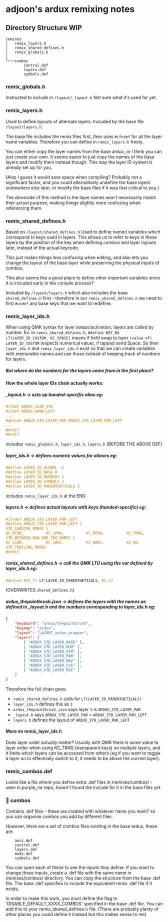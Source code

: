 # adjoon's ardux remixing notes

## Directory Structure WIP
```
remixes
│   remix_layers.h
│   remix_shared_defines.h
│   remix_globals.h
|
└───combos
        control.def
        layers.def
        symbols.def
```
### remix_globals.h
Instructed to include in `/layout/_layout.h`
Not sure what it's used for yet.

### remix_layers.h
Used to define layouts of alternate layers. Included by the base file `/layout/layers.h`.

The base file includes the remix files first, then uses `#ifndef` for all the layer name variables. Therefore you can define in `remix_layers.h` freely.

You can either copy the layer names from the base ardux, or I think you can just create your own. It seems easier to just copy the names of the base layers and modify them instead though. This way the layer ID system is already set up for you. 

(Also I guess it would save space when compiling? Probably not a significant factor, and you could alternatively undefine the base layers somewhere else later, or modify the base files if it was that critical to you.)

The downside of this method is the layer names won't necessarily match their actual purpose, making things slightly more confusing when referencing them.

### remix_shared_defines.h
Based on `/layout/shared_defines.h`
Used to define named variables which correspond to keys used in layers. This allows us to refer to keys in these layers by the position of the key when defining combos and layer layouts later, instead of the actual keycode.

This just makes things less confusing when editing, and also lets you change the layout of the base layer while preserving the physical inputs of combos.

This also seems like a good place to define other important variables since it is included early in the compile process?

Included by `/layout/layers.h` which also includes the base `shared_defines.h` first - therefore in our `remix_shared_defines.h` we need to first `#undef` any base keys that we want to redefine.

### remix_layer_ids.h
When using QMK syntax for layer swaps/activation, layers are called by number.
Ex: in `remix_shared_defines.h`, `#define KEY_B4 LT(LAYER_ID_CUSTOM, KC_SPACE)` means if held swap to layer  `(value of) LAYER_ID_CUSTOM` (expects numerical value), if tapped send Space.
So then `layer_ids.h` and `remix_layer_ids.h` exist so that we can create variables with memorable names and use those instead of keeping track of numbers for layers. 

##### But where do the numbers for the layers come from in the first place?

#### How the whole layer IDs chain actually works:

##### _layout.h -> sets up handed-specific alias eg:
```c
#ifdef ARDUX_SIZE_STD
#ifdef ARDUX_HAND_LEFT
...
#define ARDUX_STD_LAYER_PAR ARDUX_STD_LAYER_PAR_LEFT
...
#endif
#endif
```
includes `remix_globals.h`, `layer_ids.h`, `layers.h` (BEFORE THE ABOVE DEF)

##### layer_ids.h -> defines numeric values for aliases eg:
```c
#define LAYER_ID_GLOBAL -1
#define LAYER_ID_BASE 0
#define LAYER_ID_NUMBERS 1
#define LAYER_ID_SYMBOLS 2
#define LAYER_ID_PARENTHETICALS 3
```
includes `remix_layer_ids.h` at the END

##### layers.h -> defines actual layouts with keys (handed-specific) eg: 
```c
#ifndef ARDUX_STD_LAYER_PAR_LEFT
#define ARDUX_STD_LAYER_PAR_LEFT \
STD_LEADING_NONES \
KC_RCBR,          KC_LPRN,          KC_RPRN,          KC_TRNS,          \
STD_BETWEEN_ROW_ONE_TWO_NONES \
KC_LCBR,          KC_LBRC,          KC_RBRC,          KC_NO             \
STD_TRAILING_NONES
#endif
```

##### remix_shared_defines.h -> call the QMK LT() using the var defined by layer_ids.h eg:
```c
#define KEY_T1 LT(LAYER_ID_PARENTHETICALS, KC_S)
```
(OVERWRITES `shared_defines.h`)

##### ardux_thepaintbrush.json -> defines the layers with the names as defined in _layout.h and the numbers corresponding to layer_ids.h eg:
```json
{
    "keyboard": "ardux/thepaintbrush",
    "keymap": "ardux",
    "layout": "LAYOUT_ardux_wrapper",
    "layers": [
        [ "ARDUX_STD_LAYER_BASE" ],
        [ "ARDUX_STD_LAYER_NUM" ],
        [ "ARDUX_STD_LAYER_SYM" ],
        [ "ARDUX_STD_LAYER_PAR" ],
        [ "ARDUX_STD_LAYER_NAV" ],
        [ "ARDUX_STD_LAYER_CUS" ],
        [ "ARDUX_STD_LAYER_MSE" ]
    ]
}
```
Therefore the full chain goes:
- `remix_shared_defines.h`      calls for `LT(LAYER_ID_PARENTHETICALS)`
- `layer_ids.h`                 defines this as `3`
- `ardux_thepaintbrush.json`    says layer `3` is `ARDUX_STD_LAYER_PAR`
- `_layout.h`                   says `ARDUX_STD_LAYER_PAR` = `ARDUX_STD_LAYER_PAR_LEFT`
- `layers.h`                    defines the layout of `ARDUX_STD_LAYER_PAR_LEFT`

#### More on remix_layer_ids.h

Does layer order actually matter?
Usually with QMK there is some value to layer order when using KC_TRNS (transparent keys) on multiple layers, and it limits which layers can be accessed from others (eg if you want to toggle a layer on to effectively switch to it, it needs to be above the current layer).

### remix_combos.def
Looks like a file where you define extra .def files in /remixes/combos/ - seen in purple_rw repo, haven't found the include for it in the base files yet.

### 📂 combos
Contains .def files - these are created with whatever name you want? so you can organise combos you add by different files.

However, there are a set of combos files existing in the base ardux, these are:
```
    ansi.def
    control.def
    layers.def
    mods.def
    symbols.def
```
You can open each of these to see the inputs they define. If you want to change these inputs, create a .def file with the same name in /remixes/combos/ directory. You can copy the structure from the base .def file. The base .def specifies to include the equivalent remix .def file if it exists.

In order to make this work, you must define the flag to 'DISABLE_DEFAULT_XXXX_COMBOS' specified in the base .def file. You can add this to your remix_shared_defines.h file. (There are probably plenty of other places you could define it instead but this makes sense to me)

